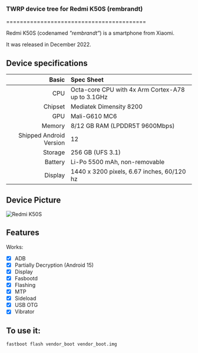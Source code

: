 ### TWRP device tree for Redmi K50S (rembrandt)

=========================================

Redmi K50S (codenamed _"rembrandt"_) is a smartphone from Xiaomi.

It was released in December 2022.

## Device specifications

Basic   | Spec Sheet
-------:|:-------------------------
CPU     | Octa-core CPU with 4x Arm Cortex-A78 up to 3.1GHz
Chipset | Mediatek Dimensity 8200
GPU     | Mali-G610 MC6
Memory  | 8/12 GB RAM (LPDDR5T 9600Mbps)
Shipped Android Version | 12
Storage | 256 GB (UFS 3.1)
Battery | Li-Po 5500 mAh, non-removable
Display | 1440 x 3200 pixels, 6.67 inches, 60/120 hz

## Device Picture

![Redmi K50S](https://cdn.cnbj0.fds.api.mi-img.com/b2c-shopapi-pms/pms_1672037146.81276139.png)

## Features

Works:
- [X] ADB
- [X] Partially Decryption (Android 15)
- [X] Display
- [X] Fasbootd
- [X] Flashing
- [X] MTP
- [X] Sideload
- [X] USB OTG
- [X] Vibrator

## To use it:

```
fastboot flash vendor_boot vendor_boot.img
```
